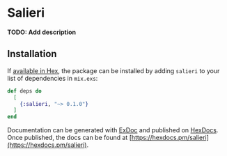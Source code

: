 # Salieri

**TODO: Add description**

## Installation

If [available in Hex](https://hex.pm/docs/publish), the package can be installed
by adding `salieri` to your list of dependencies in `mix.exs`:

```elixir
def deps do
  [
    {:salieri, "~> 0.1.0"}
  ]
end
```

Documentation can be generated with [ExDoc](https://github.com/elixir-lang/ex_doc)
and published on [HexDocs](https://hexdocs.pm). Once published, the docs can
be found at [https://hexdocs.pm/salieri](https://hexdocs.pm/salieri).

